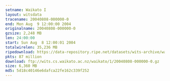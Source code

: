 ```yaml
---
setname: Waikato I
layout: witsdata
tracename: 20040808-000000-0
end: Mon Aug  9 12:00:00 2004
originalname: 20040808-000000-0
gzsize: 2,248 MB
len: 24:00:00
start: Sun Aug  8 12:00:01 2004
totalwirelen: 35,236 MB
ripedownload: https://data-repository.ripe.net/datasets/wits-archive/waikato/1/20040808-000000-0.gz
pkts: 87 million
download: ftp://wits.cs.waikato.ac.nz/waikato/1/20040808-000000-0.gz
size: 6,360 MB
md5: 5d18c40146e6dafca22fe162c339f252
---
```

